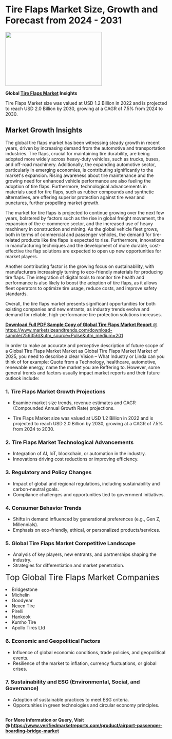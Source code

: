 <H1>Tire Flaps Market Size, Growth and Forecast from 2024 - 2031</H1><img class="aligncenter size-medium wp-image-584254" src="https://thirdeyenews.in/wp-content/uploads/2024/09/Global-Market-Research-300x168.jpeg" alt="" width="300" height="168" /><p><strong>Global&nbsp;<a href="https://www.marketsizeandtrends.com/download-sample/256356/&amp;utm_source=Pulse&amp;utm_medium=201">Tire Flaps Market</a> Insights</strong></p><p>Tire Flaps Market size was valued at USD 1.2 Billion in 2022 and is projected to reach USD 2.0 Billion by 2030, growing at a CAGR of 7.5% from 2024 to 2030.</p><p><h2>Market Growth Insights</h2> <p>The global tire flaps market has been witnessing steady growth in recent years, driven by increasing demand from the automotive and transportation industries. Tire flaps, crucial for maintaining tire durability, are being adopted more widely across heavy-duty vehicles, such as trucks, buses, and off-road machinery. Additionally, the expanding automotive sector, particularly in emerging economies, is contributing significantly to the market's expansion. Rising awareness about tire maintenance and the growing need for enhanced vehicle performance are also fueling the adoption of tire flaps. Furthermore, technological advancements in materials used for tire flaps, such as rubber compounds and synthetic alternatives, are offering superior protection against tire wear and punctures, further propelling market growth.</p> <p><a href="#"></a></p> <p>The market for tire flaps is projected to continue growing over the next few years, bolstered by factors such as the rise in global freight movement, the expansion of the e-commerce sector, and the increased use of heavy machinery in construction and mining. As the global vehicle fleet grows, both in terms of commercial and passenger vehicles, the demand for tire-related products like tire flaps is expected to rise. Furthermore, innovations in manufacturing techniques and the development of more durable, cost-effective tire flap solutions are expected to open up new opportunities for market players.</p> <p>Another contributing factor is the growing focus on sustainability, with manufacturers increasingly turning to eco-friendly materials for producing tire flaps. The integration of digital tools to monitor tire health and performance is also likely to boost the adoption of tire flaps, as it allows fleet operators to optimize tire usage, reduce costs, and improve safety standards.</p> <p>Overall, the tire flaps market presents significant opportunities for both existing companies and new entrants, as industry trends evolve and demand for reliable, high-performance tire protection solutions increases.</p> <p><a href="#"></p><p><span class=""><strong>Download Full PDF Sample Copy of Global Tire Flaps Market Report</strong> @ <a href="https://www.marketsizeandtrends.com/download-sample/256356/&amp;utm_source=Pulse&amp;utm_medium=201" target="_blank">https://www.marketsizeandtrends.com/download-sample/256356/&amp;utm_source=Pulse&amp;utm_medium=201</a></span></p><p>In order to make an accurate and perceptive description of future scope of a Global&nbsp;Tire Flaps Market Market as Global&nbsp;Tire Flaps Market Market of 2025, you need to describe a clear Vision &ndash; What Industry or Linda can you think of for example: Quote from a Technology, healthcare, automotive, renewable energy, name the market you are Reffering to. However, some general trends and factors usually impact market reports and their future outlook include:</p><h3>1.&nbsp;<strong>Tire Flaps Market Growth Projections</strong></h3><ul><li>Examine market size trends, revenue estimates and CAGR (Compounded Annual Growth Rate) projections.</li><li><p>Tire Flaps Market size was valued at USD 1.2 Billion in 2022 and is projected to reach USD 2.0 Billion by 2030, growing at a CAGR of 7.5% from 2024 to 2030.</p></li></ul><h3>2.&nbsp;<strong>Tire Flaps Market Technological Advancements</strong></h3><ul><li>Integration of AI, IoT, blockchain, or automation in the industry.</li><li>Innovations driving cost reductions or improving efficiency.</li></ul><h3>3.&nbsp;<strong>Regulatory and Policy Changes</strong></h3><ul><li>Impact of global and regional regulations, including sustainability and carbon-neutral goals.</li><li>Compliance challenges and opportunities tied to government initiatives.</li></ul><h3>4.&nbsp;<strong>Consumer Behavior Trends</strong></h3><ul><li>Shifts in demand influenced by generational preferences (e.g., Gen Z, Millennials).</li><li>Emphasis on eco-friendly, ethical, or personalized products/services.</li></ul><h3>5.&nbsp;<strong>Global Tire Flaps Market Competitive Landscape</strong></h3><ul><li>Analysis of key players, new entrants, and partnerships shaping the industry.</li><li>Strategies for differentiation and market penetration.</li></ul><p data-pm-slice="1 1 []"><span style="color: inherit; font-family: inherit; font-size: 25px;">Top Global Tire Flaps Market Companies</span></p><div class="" data-test-id=""><p><li>Bridgestone</li><li> Michelin</li><li> Goodyear</li><li> Nexen Tire</li><li> Pirelli</li><li> Hankook</li><li> Kumho Tire</li><li> Apollo Tires Ltd</li></p></div><h3>6.&nbsp;<strong>Economic and Geopolitical Factors</strong></h3><ul><li>Influence of global economic conditions, trade policies, and geopolitical events.</li><li>Resilience of the market to inflation, currency fluctuations, or global crises.</li></ul><h3>7.&nbsp;<strong>Sustainability and ESG (Environmental, Social, and Governance)</strong></h3><ul><li>Adoption of sustainable practices to meet ESG criteria.</li><li>Opportunities in green technologies and circular economy principles.</li></ul><h2><strong style="font-size: 14px;">For More Information or Query, Visit @&nbsp;</strong><a style="background-color: #ffffff; font-size: 14px;" href="https://www.marketsizeandtrends.com/report/tire-flaps-market/" target="_blank">https://www.verifiedmarketreports.com/product/airport-passenger-boarding-bridge-market</a></h2>
